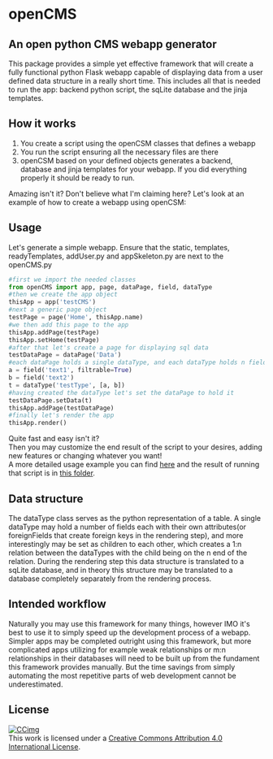 # openCMS

## An open python CMS webapp generator

This package provides a simple yet effective framework that will create a fully functional python Flask webapp capable of displaying data from a user defined data structure in a really short time. This includes all that is needed to run the app: backend python script, the sqLite database and the jinja templates.

## How it works

1. You create a script using the openCSM classes that defines a webapp
2. You run the script ensuring all the necessary files are there
3. openCSM based on your defined objects generates a backend, database and jinja templates for your webapp.
If you did everything properly it should be ready to run.  

Amazing isn't it? Don't believe what I'm claiming here?
Let's look at an example of how to create a webapp using openCSM:

## Usage

Let's generate a simple webapp. Ensure that the static, templates, readyTemplates, addUser.py and appSkeleton.py are next to the openCMS.py

```Python
#first we import the needed classes
from openCMS import app, page, dataPage, field, dataType
#then we create the app object
thisApp = app('testCMS')
#next a generic page object
testPage = page('Home', thisApp.name)
#we then add this page to the app
thisApp.addPage(testPage)
thisApp.setHome(testPage)
#after that let's create a page for displaying sql data
testDataPage = dataPage('Data')
#each dataPage holds a single dataType, and each dataType holds n fields
a = field('text1', filtrable=True)
b = field('text2')
t = dataType('testType', [a, b])
#having created the dataType let's set the dataPage to hold it
testDataPage.setData(t)
thisApp.addPage(testDataPage)
#finally let's render the app
thisApp.render()
```

Quite fast and easy isn't it?  
Then you may customize the end result of the script to your desires, adding new features or changing whatever you want!  
A more detailed usage example you can find [here](./testRender.py) and the result of running that script is in [this folder](./testCSM/).

## Data structure

The dataType class serves as the python representation of a table.
A single dataType may hold a number of fields each with their own attributes(or foreignFields that create foreign keys in the rendering step), and more interestingly may be set as children to each other, which creates a 1:n relation between the dataTypes with the child being on the n end of the relation.
During the rendering step this data structure is translated to a sqLite database, and in theory this structure may be translated to a database completely separately from the rendering process.

## Intended workflow

Naturally you may use this framework for many things, however IMO it's best to use it to simply speed up the development process of a webapp.
Simpler apps may be completed outright using this framework, but more complicated apps utilizing for example weak relationships or m:n relationships in their databases will need to be built up from the fundament this framework provides manually.
But the time savings from simply automating the most repetitive parts of web development cannot be underestimated.

## License

[![CCimg](https://i.creativecommons.org/l/by/4.0/88x31.png)](http://creativecommons.org/licenses/by/4.0/)  
This work is licensed under a [Creative Commons Attribution 4.0 International License](http://creativecommons.org/licenses/by/4.0/).  
